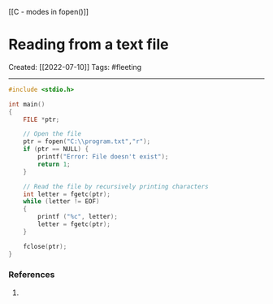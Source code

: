 [[C - modes in fopen()]]

# Reading from a text file
Created:  [[2022-07-10]]
Tags: #fleeting 

---
```C
#include <stdio.h>

int main()
{
    FILE *ptr;

    // Open the file
    ptr = fopen("C:\\program.txt","r");
    if (ptr == NULL) {
        printf("Error: File doesn't exist");
        return 1;
    }

    // Read the file by recursively printing characters
    int letter = fgetc(ptr);
    while (letter != EOF)
    {
        printf ("%c", letter);
        letter = fgetc(ptr);
    }

    fclose(ptr);
}
```









### References
1. 